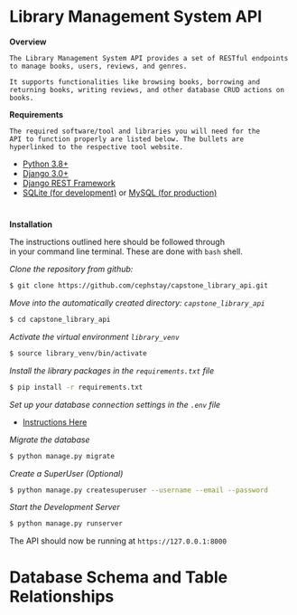 # Library Management System API
   __Overview__  
```
The Library Management System API provides a set of RESTful endpoints to manage books, users, reviews, and genres. 
    
It supports functionalities like browsing books, borrowing and
returning books, writing reviews, and other database CRUD actions on books.
```
__Requirements__    

    The required software/tool and libraries you will need for the  
    API to function properly are listed below. The bullets are  
    hyperlinked to the respective tool website.

- [Python 3.8+]()
- [Django 3.0+]()
- [Django REST Framework]()
- [SQLite (for development)]() or [MySQL (for production)]()

#
__Installation__    

The instructions outlined here should be followed through   
in your command line terminal. These are done with `bash` shell.

_*Clone the repository from github:*_ 
```bash
$ git clone https://github.com/cephstay/capstone_library_api.git
```

_*Move into the automatically created directory: `capstone_library_api`*_
```bash
$ cd capstone_library_api
```

_*Activate the virtual environment `library_venv`*_
```bash
$ source library_venv/bin/activate
```

_*Install the library packages in the `requirements.txt` file*_
```bash
$ pip install -r requirements.txt
```

_*Set up your database connection settings in the `.env` file*_

- [Instructions Here]()

_*Migrate the database*_
```bash
$ python manage.py migrate
```

_*Create a SuperUser (Optional)*_
```bash
$ python manage.py createsuperuser --username --email --password
```

_*Start the Development Server*_
```bash
$ python manage.py runserver
```

The API should now be running at `https://127.0.0.1:8000`

# 

# Database Schema and Table Relationships
